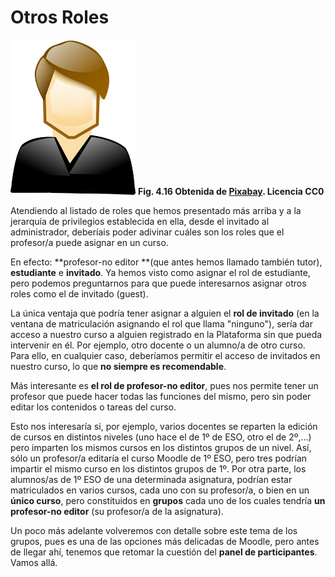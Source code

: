
# Otros Roles

![](img/admin.png)
**Fig. 4.16 Obtenida de [Pixabay](http://pixabay.com/en/man-avator-person-admin-161282/). Licencia CC0**

Atendiendo al listado de roles que hemos presentado más arriba y a la jerarquía de privilegios establecida en ella, desde el invitado al administrador, deberíais poder adivinar cuáles son los roles que el profesor/a puede asignar en un curso.

En efecto: **profesor-no editor **(que antes hemos llamado también tutor), **estudiante** e **invitado**. Ya hemos visto como asignar el rol de estudiante, pero podemos preguntarnos para que puede interesarnos asignar otros roles como el de invitado (guest).

La única ventaja que podría tener asignar a alguien el **rol de invitado** (en la ventana de matriculación asignando el rol que llama "ninguno"), sería dar acceso a nuestro curso a alguien registrado en la Plataforma sin que pueda intervenir en él. Por ejemplo, otro docente o un alumno/a de otro curso. Para ello, en cualquier caso, deberíamos permitir el acceso de invitados en nuestro curso, lo que **no siempre es recomendable**.

Más interesante es **el rol de profesor-no editor**, pues nos permite tener un profesor que puede hacer todas las funciones del mismo, pero sin poder editar los contenidos o tareas del curso. 

Esto nos interesaría si, por ejemplo, varios docentes se reparten la edición de cursos en distintos niveles (uno hace el de 1º de ESO, otro el de 2º,...) pero imparten los mismos cursos en los distintos grupos de un nivel. Así, sólo un profesor/a editaría el curso Moodle de 1º ESO, pero tres podrían impartir el mismo curso en los distintos grupos de 1º. Por otra parte, los alumnos/as de 1º ESO de una determinada asignatura, podrían estar matriculados en varios cursos, cada uno con su profesor/a, o bien en un **único curso**, pero constituidos en **grupos** cada uno de los cuales tendría **un profesor-no editor** (su profesor/a de la asignatura). 

Un poco más adelante volveremos con detalle sobre este tema de los grupos, pues es una de las opciones más delicadas de Moodle, pero antes de llegar ahí, tenemos que retomar la cuestión del **panel de participantes**. Vamos allá.
